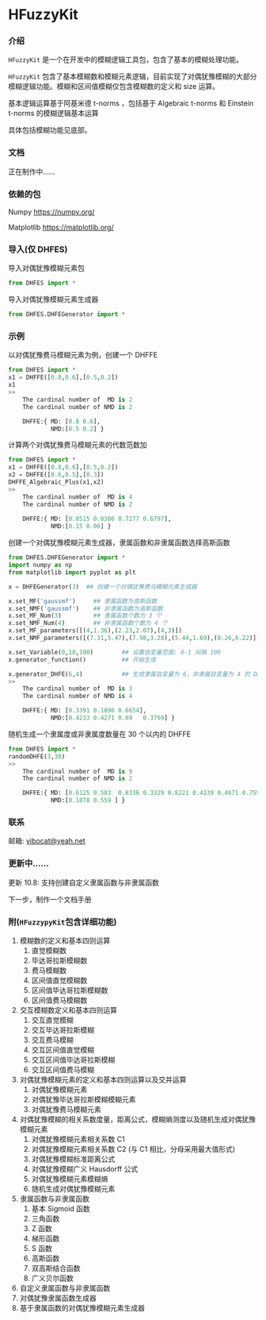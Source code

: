 # HFuzzyKit

### 介绍

`HFuzzyKit` 是一个在开发中的模糊逻辑工具包，包含了基本的模糊处理功能。

`HFuzzyKit` 包含了基本模糊数和模糊元素逻辑，目前实现了对偶犹豫模糊的大部分模糊逻辑功能。模糊和区间值模糊仅包含模糊数的定义和 size 运算。

基本逻辑运算基于阿基米德 t-norms ，包括基于 Algebraic t-norms 和 Einstein t-norms 的模糊逻辑基本运算

具体包括模糊功能见底部。

### 文档

正在制作中......

### 依赖的包

Numpy https://numpy.org/

Matplotlib https://matplotlib.org/

### 导入(仅 DHFES)

导入对偶犹豫模糊元素包

```python
from DHFES import *
```

导入对偶犹豫模糊元素生成器

```python
from DHFES.DHFEGenerator import *
```

### 示例

以对偶犹豫费马模糊元素为例，创建一个 DHFFE

```python
from DHFES import *
x1 = DHFFE([0.8,0.6],[0.5,0.2])
x1
>>
    The cardinal number of  MD is 2
    The cardinal number of NMD is 2

    DHFFE:{ MD: [0.8 0.6],
            NMD:[0.5 0.2] }

```

计算两个对偶犹豫费马模糊元素的代数范数加

```python
from DHFES import *
x1 = DHFFE([0.8,0.6],[0.5,0.2])
x2 = DHFFE([0.6,0.5],[0.3])
DHFFE_Algebraic_Plus(x1,x2)
>>
    The cardinal number of  MD is 4
    The cardinal number of NMD is 2
    
    DHFFE:{ MD: [0.8515 0.8306 0.7277 0.6797],
            NMD:[0.15 0.06] }
```

创建一个对偶犹豫模糊元素生成器，隶属函数和非隶属函数选择高斯函数

```python
from DHFES.DHFEGenerator import *
import numpy as np
from matplotlib import pyplot as plt

x = DHFEGenerator(3)  ## 创建一个对偶犹豫费马模糊元素生成器

x.set_MF('gaussmf')		## 隶属函数为高斯函数
x.set_NMF('gaussmf')	## 非隶属函数为高斯函数
x.set_MF_Num(3)			## 隶属函数个数为 3 个
x.set_NMF_Num(4)		## 非隶属函数个数为 4 个
x.set_MF_parameters([(4,1.36),(2.23,2.07),(4,3)])							## 设置隶属函数的参数
x.set_NMF_parameters([(7.31,5.47),(7.98,3.28),(5.44,1.69),(8.26,6.22)])		## 设置非隶属函数参数

x.set_Variable(0,10,100)		## 设置自变量范围: 0-1 间隔 100
x.generator_function()			## 开始生成

x.generator_DHFE(6,4)			## 生成隶属自变量为 6，非隶属自变量为 4 的 DHFFE
>>
    The cardinal number of  MD is 3
    The cardinal number of NMD is 4

    DHFFE:{ MD: [0.3391 0.1896 0.6654],
            NMD:[0.4233 0.4271 0.69   0.3769] }
```

随机生成一个隶属度或非隶属度数量在 30 个以内的 DHFFE

```python
from DHFES import *
randomDHFE(3,30)
>>
    The cardinal number of  MD is 9
    The cardinal number of NMD is 2

    DHFFE:{ MD: [0.6125 0.583  0.8336 0.3329 0.8221 0.4339 0.4671 0.7599 0.5337],
            NMD:[0.1878 0.559 ] }
```

### 联系

邮箱: yibocat@yeah.net

### 更新中......
更新 10.8: 支持创建自定义隶属函数与非隶属函数

下一步，制作一个文档手册

### 附(`HFuzzypyKit`包含详细功能)

1. 模糊数的定义和基本四则运算
   1. 直觉模糊数
   2. 毕达哥拉斯模糊数
   3. 费马模糊数
   4. 区间值直觉模糊数
   5. 区间值毕达哥拉斯模糊数
   6. 区间值费马模糊数
2. 交互模糊数定义和基本四则运算
   1. 交互直觉模糊
   2. 交互毕达哥拉斯模糊
   3. 交互费马模糊
   4. 交互区间值直觉模糊
   5. 交互区间值毕达哥拉斯模糊
   6. 交互区间值费马模糊
3. 对偶犹豫模糊元素的定义和基本四则运算以及交并运算
   1. 对偶犹豫模糊元素
   2. 对偶犹豫毕达哥拉斯模糊模糊元素
   3. 对偶犹豫费马模糊元素
4. 对偶犹豫模糊的相关系数度量，距离公式，模糊熵测度以及随机生成对偶犹豫模糊元素
   1. 对偶犹豫模糊元素相关系数 C1 
   2. 对偶犹豫模糊元素相关系数 C2 (与 C1 相比，分母采用最大值形式)
   3. 对偶犹豫模糊标准距离公式
   4. 对偶犹豫模糊广义 Hausdorff 公式
   5. 对偶犹豫模糊元素模糊熵
   6. 随机生成对偶犹豫模糊元素
5. 隶属函数与非隶属函数
   1. 基本 Sigmoid 函数
   2. 三角函数
   3. Z 函数
   4. 梯形函数
   5. S 函数
   6. 高斯函数
   7. 双高斯结合函数
   8. 广义贝尔函数
6. 自定义隶属函数与非隶属函数
7. 对偶犹豫隶属函数生成器
8. 基于隶属函数的对偶犹豫模糊元素生成器
